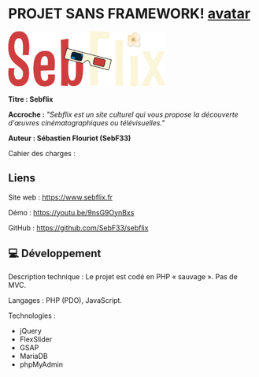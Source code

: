 # PROJET SANS FRAMEWORK! [avatar](/github/avatar.png)
![logo_sebflix](/github/logo_sebflix.png)

**Titre : Sebflix**

**Accroche :**
*"Sebflix est un site culturel qui vous propose la découverte d'œuvres cinématographiques ou télévisuelles."*

**Auteur : Sébastien Flouriot (SebF33)**

Cahier des charges :


## Liens
Site web : https://www.sebflix.fr

Démo : https://youtu.be/9nsG9OynBxs

GitHub : https://github.com/SebF33/sebflix


## :computer: Développement
Description technique : Le projet est codé en PHP « sauvage ». Pas de MVC.

Langages : PHP (PDO), JavaScript.

Technologies :
- jQuery
- FlexSlider
- GSAP
- MariaDB
- phpMyAdmin
